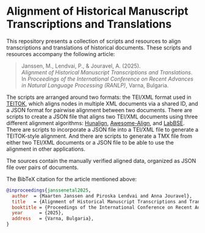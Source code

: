 # Alignment of Historical Manuscript Transcriptions and Translations

This repository presents a collection of scripts and resources to align transcriptions and translations of historical documents. These scripts and resources accompany the following article:

> Janssen, M., Lendvai, P., & Jouravel, A. (2025).  
> *Alignment of Historical Manuscript Transcriptions and Translations*.  
> In *Proceedings of the International Conference on Recent Advances in Natural Language Processing (RANLP)*, Varna, Bulgaria.

The scripts are arranged around two formats: the TEI/XML format used in [TEITOK](http://www.teitok.org/), which aligns nodes in multiple XML documents via a shared ID, and a JSON format for pairwise alignment between two documents. There are scripts to create a JSON file that aligns two TEI/XML documents using three different alignment algorithms: [Hunalign](http://mokk.bme.hu/en/resources/hunalign/), [Awesome-Align](https://huggingface.co/aneuraz/awesome-align-with-co), and [LabBSE](https://huggingface.co/sentence-transformers/LaBSE). There are scripts to incorporate a JSON file into a TEI/XML file to generate a TEITOK-style alignment. And there are scripts to generate a TMX file from either two TEI/XML documents or a JSON file to be able to use the alignment in other applications. 

The sources contain the manually verified aligned data, organized as JSON file over pairs of documents.

The BibTeX citation for the article mentioned above:

```bibtex
@inproceedings{janssenetal2025,
  author  = {Maarten Janssen and Piroska Lendvai and Anna Jouravel},
  title   = {Alignment of Historical Manuscript Transcriptions and Translations},
  booktitle = {Proceedings of the International Conference on Recent Advances in Natural Language Processing (RANLP)},
  year      = {2025},
  address   = {Varna, Bulgaria},
}
```

